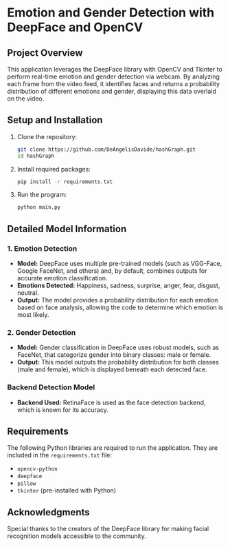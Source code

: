 # Emotion and Gender Detection with DeepFace and OpenCV

## Project Overview
This application leverages the DeepFace library with OpenCV and Tkinter to perform real-time emotion and gender detection via webcam. By analyzing each frame from the video feed, it identifies faces and returns a probability distribution of different emotions and gender, displaying this data overlaid on the video.

## Setup and Installation

1. Clone the repository:
    ```bash
    git clone https://github.com/DeAngelisDavide/hashGraph.git
    cd hashGraph
    ```
2. Install required packages:
    ```bash
    pip install -r requirements.txt
    ```

3. Run the program:
    ```bash
    python main.py
    ```

## Detailed Model Information

### 1. **Emotion Detection**
   - **Model:** DeepFace uses multiple pre-trained models (such as VGG-Face, Google FaceNet, and others) and, by default, combines outputs for accurate emotion classification. 
   - **Emotions Detected:** Happiness, sadness, surprise, anger, fear, disgust, neutral.
   - **Output:** The model provides a probability distribution for each emotion based on face analysis, allowing the code to determine which emotion is most likely.

### 2. **Gender Detection**
   - **Model:** Gender classification in DeepFace uses robust models, such as FaceNet, that categorize gender into binary classes: male or female.
   - **Output:** This model outputs the probability distribution for both classes (male and female), which is displayed beneath each detected face.

### Backend Detection Model
- **Backend Used:** RetinaFace is used as the face detection backend, which is known for its accuracy.


## Requirements
The following Python libraries are required to run the application. They are included in the `requirements.txt` file:
- `opencv-python`
- `deepface`
- `pillow`
- `tkinter` (pre-installed with Python)

## Acknowledgments
Special thanks to the creators of the DeepFace library for making facial recognition models accessible to the community.
